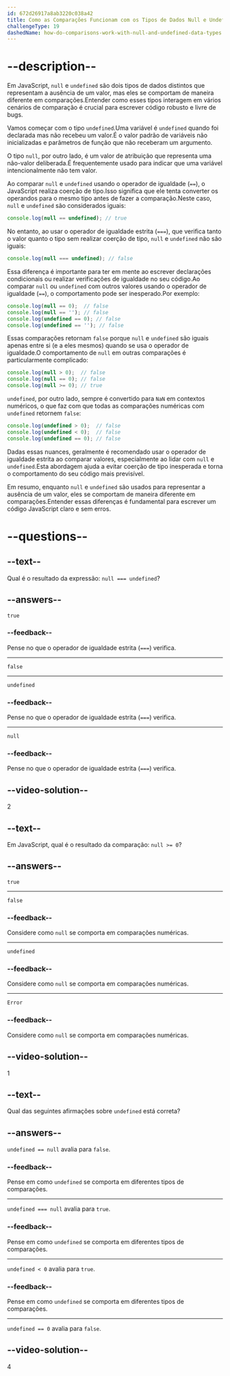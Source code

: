 ```yaml
---
id: 672d26917a8ab3220c038a42
title: Como as Comparações Funcionam com os Tipos de Dados Null e Undefined?
challengeType: 19
dashedName: how-do-comparisons-work-with-null-and-undefined-data-types
---
```


# --description--

Em JavaScript, `null` e `undefined` são dois tipos de dados distintos que representam a ausência de um valor, mas eles se comportam de maneira diferente em comparações.Entender como esses tipos interagem em vários cenários de comparação é crucial para escrever código robusto e livre de bugs.

Vamos começar com o tipo `undefined`.Uma variável é `undefined` quando foi declarada mas não recebeu um valor.É o valor padrão de variáveis não inicializadas e parâmetros de função que não receberam um argumento.

O tipo `null`, por outro lado, é um valor de atribuição que representa uma não-valor deliberada.É frequentemente usado para indicar que uma variável intencionalmente não tem valor.

Ao comparar `null` e `undefined` usando o operador de igualdade (`==`), o JavaScript realiza coerção de tipo.Isso significa que ele tenta converter os operandos para o mesmo tipo antes de fazer a comparação.Neste caso, `null` e `undefined` são considerados iguais:

```js
console.log(null == undefined); // true
```

No entanto, ao usar o operador de igualdade estrita (`===`), que verifica tanto o valor quanto o tipo sem realizar coerção de tipo, `null` e `undefined` não são iguais:

```js
console.log(null === undefined); // false
```

Essa diferença é importante para ter em mente ao escrever declarações condicionais ou realizar verificações de igualdade no seu código.Ao comparar `null` ou `undefined` com outros valores usando o operador de igualdade (`==`), o comportamento pode ser inesperado.Por exemplo:

```js
console.log(null == 0);  // false
console.log(null == ''); // false
console.log(undefined == 0); // false
console.log(undefined == ''); // false
```

Essas comparações retornam `false` porque `null` e `undefined` são iguais apenas entre si (e a eles mesmos) quando se usa o operador de igualdade.O comportamento de `null` em outras comparações é particularmente complicado:

```js
console.log(null > 0);  // false
console.log(null == 0); // false
console.log(null >= 0); // true
```

`undefined`, por outro lado, sempre é convertido para `NaN` em contextos numéricos, o que faz com que todas as comparações numéricas com `undefined` retornem `false`:

```js
console.log(undefined > 0);  // false
console.log(undefined < 0);  // false
console.log(undefined == 0); // false
```

Dadas essas nuances, geralmente é recomendado usar o operador de igualdade estrita ao comparar valores, especialmente ao lidar com `null` e `undefined`.Esta abordagem ajuda a evitar coerção de tipo inesperada e torna o comportamento do seu código mais previsível.

Em resumo, enquanto `null` e `undefined` são usados para representar a ausência de um valor, eles se comportam de maneira diferente em comparações.Entender essas diferenças é fundamental para escrever um código JavaScript claro e sem erros.

# --questions--

## --text--

Qual é o resultado da expressão: `null === undefined`?

## --answers--

`true`

### --feedback--

Pense no que o operador de igualdade estrita (`===`) verifica.

---

`false`

---

`undefined`

### --feedback--

Pense no que o operador de igualdade estrita (`===`) verifica.

---

`null`

### --feedback--

Pense no que o operador de igualdade estrita (`===`) verifica.

## --video-solution--

2

## --text--

Em JavaScript, qual é o resultado da comparação: `null >= 0`?

## --answers--

`true`

---

`false`

### --feedback--

Considere como `null` se comporta em comparações numéricas.

---

`undefined`

### --feedback--

Considere como `null` se comporta em comparações numéricas.

---

`Error`

### --feedback--

Considere como `null` se comporta em comparações numéricas.

## --video-solution--

1

## --text--

Qual das seguintes afirmações sobre `undefined` está correta?

## --answers--

`undefined == null` avalia para `false`.

### --feedback--

Pense em como `undefined` se comporta em diferentes tipos de comparações.

---

`undefined === null` avalia para `true`.

### --feedback--

Pense em como `undefined` se comporta em diferentes tipos de comparações.

---

`undefined < 0` avalia para `true`.

### --feedback--

Pense em como `undefined` se comporta em diferentes tipos de comparações.

---

`undefined == 0` avalia para `false`.

## --video-solution--

4
